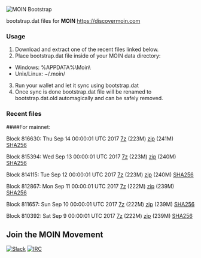 ![MOIN Bootstrap](https://i.imgur.com/KjM1jMp.jpg)

bootstrap.dat files for **MOIN** https://discovermoin.com

### Usage

1. Download and extract one of the recent files linked below.
2. Place bootstrap.dat file inside of your MOIN data directory:
 - Windows: %APPDATA%\Moin\
 - Unix/Linux: ~/.moin/
3. Run your wallet and let it sync using bootstrap.dat
4. Once sync is done bootstrap.dat file will be renamed to bootstrap.dat.old automagically and can be safely removed.


### Recent files

####For mainnet:

Block 816630: Thu Sep 14 00:00:01 UTC 2017 [7z](https://transfer.sh/fBRap/bootstrap.dat.20170914.7z) (223M) [zip](https://transfer.sh/SrchN/bootstrap.dat.20170914.zip) (241M) [SHA256](https://transfer.sh/rczD8/sha256.txt)

Block 815394: Wed Sep 13 00:00:01 UTC 2017 [7z](https://transfer.sh/Nk7tM/bootstrap.dat.20170913.7z) (223M) [zip](https://transfer.sh/zQcZz/bootstrap.dat.20170913.zip) (240M) [SHA256](https://transfer.sh/7GNak/sha256.txt)

Block 814115: Tue Sep 12 00:00:01 UTC 2017 [7z](https://transfer.sh/WHvsJ/bootstrap.dat.20170912.7z) (223M) [zip](https://transfer.sh/o0WXr/bootstrap.dat.20170912.zip) (240M) [SHA256](https://transfer.sh/DvEpG/sha256.txt)

Block 812867: Mon Sep 11 00:00:01 UTC 2017 [7z](https://transfer.sh/jS0xX/bootstrap.dat.20170911.7z) (222M) [zip](https://transfer.sh/bKOYZ/bootstrap.dat.20170911.zip) (239M) [SHA256](https://transfer.sh/xvbRE/sha256.txt)

Block 811657: Sun Sep 10 00:00:01 UTC 2017 [7z](https://transfer.sh/BHiEX/bootstrap.dat.20170910.7z) (222M) [zip](https://transfer.sh/yNMX8/bootstrap.dat.20170910.zip) (239M) [SHA256](https://transfer.sh/p3qrb/sha256.txt)

Block 810392: Sat Sep  9 00:00:01 UTC 2017 [7z](https://transfer.sh/jGHRj/bootstrap.dat.20170909.7z) (222M) [zip](https://transfer.sh/1Crcb/bootstrap.dat.20170909.zip) (239M) [SHA256](https://transfer.sh/wkrqp/sha256.txt)

## Join the MOIN Movement

[![Slack](https://i.imgur.com/Xy0IEJN.png)](https://discovermoin.herokuapp.com)
[![IRC](http://i.imgur.com/amUnKGQ.png)](https://kiwiirc.com/client/irc.freenode.net/#moin-crypto)
